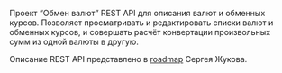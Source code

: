 Проект “Обмен валют”
REST API для описания валют и обменных курсов. Позволяет просматривать и редактировать списки валют и обменных курсов, и совершать расчёт конвертации произвольных сумм из одной валюты в другую.

Описание REST API представлено в [roadmap](https://zhukovsd.github.io/java-backend-learning-course/projects/currency-exchange/#rest-api) Сергея Жукова.

